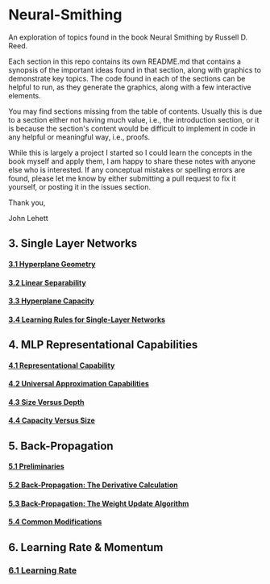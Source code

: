 # Neural-Smithing
An exploration of topics found in the book Neural Smithing by Russell D. Reed. 

Each section in this repo contains its own README.md that contains a synopsis of the important ideas found in that section,
along with graphics to demonstrate key topics. The code found in each of the sections can be helpful to run, as they generate the graphics, along with a few interactive elements.

You may find sections missing from the table of contents. Usually this is due to a section either not having much value, i.e., the introduction section, or it is because the section's content would be difficult to implement in code in any helpful or meaningful way, i.e., proofs.

While this is largely a project I started so I could learn the concepts in the book myself and apply them, I am happy to share
these notes with anyone else who is interested. If any conceptual mistakes or spelling errors are found, please let me know by either submitting a pull request to fix it yourself, or posting it in the issues section.

Thank you,

John Lehett

## 3. Single Layer Networks

#### [3.1 Hyperplane Geometry](https://github.com/jlehett/Neural-Smithing/tree/master/3.%20Single-Layer%20Networks/3.1%20Hyperplane%20Geometry)
#### [3.2 Linear Separability](https://github.com/jlehett/Neural-Smithing/tree/master/3.%20Single-Layer%20Networks/3.2%20Linear%20Separability)
#### [3.3 Hyperplane Capacity](https://github.com/jlehett/Neural-Smithing/tree/master/3.%20Single-Layer%20Networks/3.3%20Hyperplane%20Capacity)
#### [3.4 Learning Rules for Single-Layer Networks](https://github.com/jlehett/Neural-Smithing/tree/master/3.%20Single-Layer%20Networks/3.4%20Learning%20Rules%20for%20Single-Layer%20Networks)

## 4. MLP Representational Capabilities

#### [4.1 Representational Capability](https://github.com/jlehett/Neural-Smithing/tree/master/4.%20MLP%20Representational%20Capabilities/4.1%20Representational%20Capability)
#### [4.2 Universal Approximation Capabilities](https://github.com/jlehett/Neural-Smithing/tree/master/4.%20MLP%20Representational%20Capabilities/4.2%20Universal%20Approximation%20Capabilities)
#### [4.3 Size Versus Depth](https://github.com/jlehett/Neural-Smithing/tree/master/4.%20MLP%20Representational%20Capabilities/4.3%20Size%20Versus%20Depth)
#### [4.4 Capacity Versus Size](https://github.com/jlehett/Neural-Smithing/tree/master/4.%20MLP%20Representational%20Capabilities/4.4%20Capacity%20Versus%20Size)

## 5. Back-Propagation

#### [5.1 Preliminaries](https://github.com/jlehett/Neural-Smithing/tree/master/5.%20Back-Propagation/5.1%20Preliminaries)
#### [5.2 Back-Propagation: The Derivative Calculation](https://github.com/jlehett/Neural-Smithing/tree/master/5.%20Back-Propagation/5.2%20Back-Propagation:%20The%20Derivative%20Calculation)
#### [5.3 Back-Propagation: The Weight Update Algorithm](https://github.com/jlehett/Neural-Smithing/tree/master/5.%20Back-Propagation/5.3%20Back-Propagation:%20The%20Weight%20Update%20Algorithm)
#### [5.4 Common Modifications](https://github.com/jlehett/Neural-Smithing/tree/master/5.%20Back-Propagation/5.4%20Common%20Modifications)

## 6. Learning Rate & Momentum

### [6.1 Learning Rate](https://github.com/jlehett/Neural-Smithing/tree/master/6.%20Learning%20Rate%20and%20Momentum/6.1%20Learning%20Rate)
